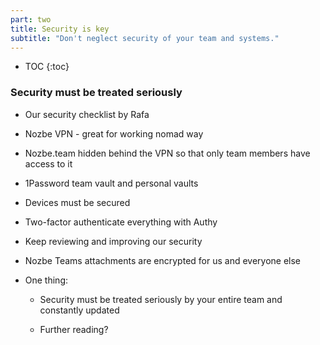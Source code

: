 ```yaml
---
part: two
title: Security is key
subtitle: "Don't neglect security of your team and systems."
---
```


* TOC
{:toc}

### Security must be treated seriously

- Our security checklist by Rafa

- Nozbe VPN - great for working nomad way

- Nozbe.team hidden behind the VPN so that only team members have access to it

- 1Password team vault and personal vaults

- Devices must be secured

- Two-factor authenticate everything with Authy

- Keep reviewing and improving our security

- Nozbe Teams attachments are encrypted for us and everyone else

- One thing:

	- Security must be treated seriously by your entire team and constantly updated

	- Further reading?
